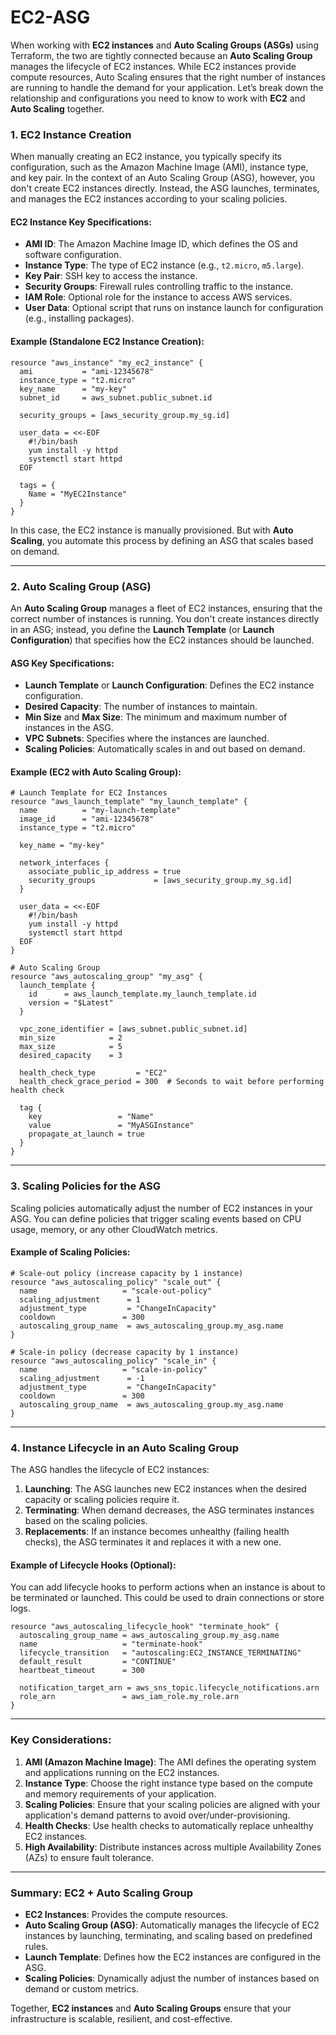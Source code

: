 <h1>EC2-ASG</h1>

When working with **EC2 instances** and **Auto Scaling Groups (ASGs)** using Terraform, the two are tightly connected because an **Auto Scaling Group** manages the lifecycle of EC2 instances. While EC2 instances provide compute resources, Auto Scaling ensures that the right number of instances are running to handle the demand for your application. Let’s break down the relationship and configurations you need to know to work with **EC2** and **Auto Scaling** together.

### 1. **EC2 Instance Creation**

When manually creating an EC2 instance, you typically specify its configuration, such as the Amazon Machine Image (AMI), instance type, and key pair. In the context of an Auto Scaling Group (ASG), however, you don't create EC2 instances directly. Instead, the ASG launches, terminates, and manages the EC2 instances according to your scaling policies.

#### EC2 Instance Key Specifications:
- **AMI ID**: The Amazon Machine Image ID, which defines the OS and software configuration.
- **Instance Type**: The type of EC2 instance (e.g., `t2.micro`, `m5.large`).
- **Key Pair**: SSH key to access the instance.
- **Security Groups**: Firewall rules controlling traffic to the instance.
- **IAM Role**: Optional role for the instance to access AWS services.
- **User Data**: Optional script that runs on instance launch for configuration (e.g., installing packages).

#### Example (Standalone EC2 Instance Creation):
```hcl
resource "aws_instance" "my_ec2_instance" {
  ami           = "ami-12345678"
  instance_type = "t2.micro"
  key_name      = "my-key"
  subnet_id     = aws_subnet.public_subnet.id

  security_groups = [aws_security_group.my_sg.id]

  user_data = <<-EOF
    #!/bin/bash
    yum install -y httpd
    systemctl start httpd
  EOF

  tags = {
    Name = "MyEC2Instance"
  }
}
```

In this case, the EC2 instance is manually provisioned. But with **Auto Scaling**, you automate this process by defining an ASG that scales based on demand.

---

### 2. **Auto Scaling Group (ASG)**

An **Auto Scaling Group** manages a fleet of EC2 instances, ensuring that the correct number of instances is running. You don't create instances directly in an ASG; instead, you define the **Launch Template** (or **Launch Configuration**) that specifies how the EC2 instances should be launched.

#### ASG Key Specifications:
- **Launch Template** or **Launch Configuration**: Defines the EC2 instance configuration.
- **Desired Capacity**: The number of instances to maintain.
- **Min Size** and **Max Size**: The minimum and maximum number of instances in the ASG.
- **VPC Subnets**: Specifies where the instances are launched.
- **Scaling Policies**: Automatically scales in and out based on demand.

#### Example (EC2 with Auto Scaling Group):

```hcl
# Launch Template for EC2 Instances
resource "aws_launch_template" "my_launch_template" {
  name          = "my-launch-template"
  image_id      = "ami-12345678"
  instance_type = "t2.micro"

  key_name = "my-key"

  network_interfaces {
    associate_public_ip_address = true
    security_groups             = [aws_security_group.my_sg.id]
  }

  user_data = <<-EOF
    #!/bin/bash
    yum install -y httpd
    systemctl start httpd
  EOF
}

# Auto Scaling Group
resource "aws_autoscaling_group" "my_asg" {
  launch_template {
    id      = aws_launch_template.my_launch_template.id
    version = "$Latest"
  }

  vpc_zone_identifier = [aws_subnet.public_subnet.id]
  min_size            = 2
  max_size            = 5
  desired_capacity    = 3

  health_check_type         = "EC2"
  health_check_grace_period = 300  # Seconds to wait before performing health check

  tag {
    key                 = "Name"
    value               = "MyASGInstance"
    propagate_at_launch = true
  }
}
```

---

### 3. **Scaling Policies for the ASG**
Scaling policies automatically adjust the number of EC2 instances in your ASG. You can define policies that trigger scaling events based on CPU usage, memory, or any other CloudWatch metrics.

#### Example of Scaling Policies:

```hcl
# Scale-out policy (increase capacity by 1 instance)
resource "aws_autoscaling_policy" "scale_out" {
  name                   = "scale-out-policy"
  scaling_adjustment      = 1
  adjustment_type         = "ChangeInCapacity"
  cooldown               = 300
  autoscaling_group_name  = aws_autoscaling_group.my_asg.name
}

# Scale-in policy (decrease capacity by 1 instance)
resource "aws_autoscaling_policy" "scale_in" {
  name                   = "scale-in-policy"
  scaling_adjustment      = -1
  adjustment_type         = "ChangeInCapacity"
  cooldown               = 300
  autoscaling_group_name  = aws_autoscaling_group.my_asg.name
}
```

---

### 4. **Instance Lifecycle in an Auto Scaling Group**
The ASG handles the lifecycle of EC2 instances:
1. **Launching**: The ASG launches new EC2 instances when the desired capacity or scaling policies require it.
2. **Terminating**: When demand decreases, the ASG terminates instances based on the scaling policies.
3. **Replacements**: If an instance becomes unhealthy (failing health checks), the ASG terminates it and replaces it with a new one.

#### Example of Lifecycle Hooks (Optional):

You can add lifecycle hooks to perform actions when an instance is about to be terminated or launched. This could be used to drain connections or store logs.

```hcl
resource "aws_autoscaling_lifecycle_hook" "terminate_hook" {
  autoscaling_group_name = aws_autoscaling_group.my_asg.name
  name                   = "terminate-hook"
  lifecycle_transition   = "autoscaling:EC2_INSTANCE_TERMINATING"
  default_result         = "CONTINUE"
  heartbeat_timeout      = 300

  notification_target_arn = aws_sns_topic.lifecycle_notifications.arn
  role_arn               = aws_iam_role.my_role.arn
}
```

---

### Key Considerations:
1. **AMI (Amazon Machine Image)**: The AMI defines the operating system and applications running on the EC2 instances.
2. **Instance Type**: Choose the right instance type based on the compute and memory requirements of your application.
3. **Scaling Policies**: Ensure that your scaling policies are aligned with your application's demand patterns to avoid over/under-provisioning.
4. **Health Checks**: Use health checks to automatically replace unhealthy EC2 instances.
5. **High Availability**: Distribute instances across multiple Availability Zones (AZs) to ensure fault tolerance.

---

### Summary: EC2 + Auto Scaling Group
- **EC2 Instances**: Provides the compute resources.
- **Auto Scaling Group (ASG)**: Automatically manages the lifecycle of EC2 instances by launching, terminating, and scaling based on predefined rules.
- **Launch Template**: Defines how the EC2 instances are configured in the ASG.
- **Scaling Policies**: Dynamically adjust the number of instances based on demand or custom metrics.

Together, **EC2 instances** and **Auto Scaling Groups** ensure that your infrastructure is scalable, resilient, and cost-effective.

